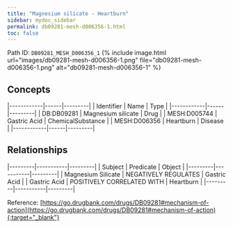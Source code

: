```yaml
---
title: "Magnesium silicate - Heartburn"
sidebar: mydoc_sidebar
permalink: db09281-mesh-d006356-1.html
toc: false 
---
```



Path ID: `DB09281_MESH_D006356_1`
{% include image.html url="images/db09281-mesh-d006356-1.png" file="db09281-mesh-d006356-1.png" alt="db09281-mesh-d006356-1" %}

## Concepts

|------------|------|---------|
| Identifier | Name | Type    |
|------------|------|---------|
| DB:DB09281 | Magnesium silicate | Drug |
| MESH:D005744 | Gastric Acid | ChemicalSubstance |
| MESH:D006356 | Heartburn | Disease |
|------------|------|---------|

## Relationships

|---------|-----------|---------|
| Subject | Predicate | Object  |
|---------|-----------|---------|
| Magnesium Silicate | NEGATIVELY REGULATES | Gastric Acid |
| Gastric Acid | POSITIVELY CORRELATED WITH | Heartburn |
|---------|-----------|---------|

Reference: [https://go.drugbank.com/drugs/DB09281#mechanism-of-action](https://go.drugbank.com/drugs/DB09281#mechanism-of-action){:target="_blank"}